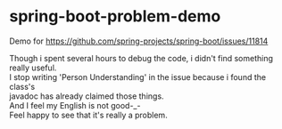 # spring-boot-problem-demo
Demo for https://github.com/spring-projects/spring-boot/issues/11814

Though i spent several hours to debug the code, i didn't find something really useful.   
I stop writing 'Person Understanding' in the issue because i found the class's    
javadoc has already claimed those things.    
And I feel my English is not good-_-   
Feel happy to see that it's really a problem.

